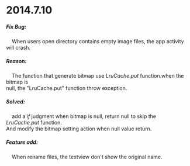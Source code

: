 # 2014.7.10 #
##### Fix Bug:
  &nbsp;&nbsp;&nbsp;&nbsp;When users open directory contains empty image files, the app activity will crash.
  
##### Reason:
  &nbsp;&nbsp;&nbsp;&nbsp;The function that generate bitmap use *LruCache.put* function.when the bitmap is  
  null, the "LruCache.put" function throw exception.  
  
##### Solved:
  &nbsp;&nbsp;&nbsp;&nbsp;add a *if* judgment when bitmap is null, return null to skip the *LruCache.put* function.  
  And modify the bitmap setting action when null value return.  
  
##### Feature add:
  &nbsp;&nbsp;&nbsp;&nbsp;When rename files, the textview don't show the original name.  
